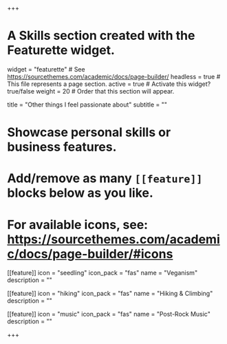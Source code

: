 +++
# A Skills section created with the Featurette widget.
widget = "featurette"  # See https://sourcethemes.com/academic/docs/page-builder/
headless = true  # This file represents a page section.
active = true  # Activate this widget? true/false
weight = 20  # Order that this section will appear.

title = "Other things I feel passionate about"
subtitle = ""

# Showcase personal skills or business features.
# 
# Add/remove as many `[[feature]]` blocks below as you like.
# 
# For available icons, see: https://sourcethemes.com/academic/docs/page-builder/#icons

[[feature]]
  icon = "seedling"
  icon_pack = "fas"
  name = "Veganism"
  description = ""
  

[[feature]]
  icon = "hiking"
  icon_pack = "fas"
  name = "Hiking & Climbing"
  description = ""
  
  
[[feature]]
  icon = "music"
  icon_pack = "fas"
  name = "Post-Rock Music"
  description = ""

+++
